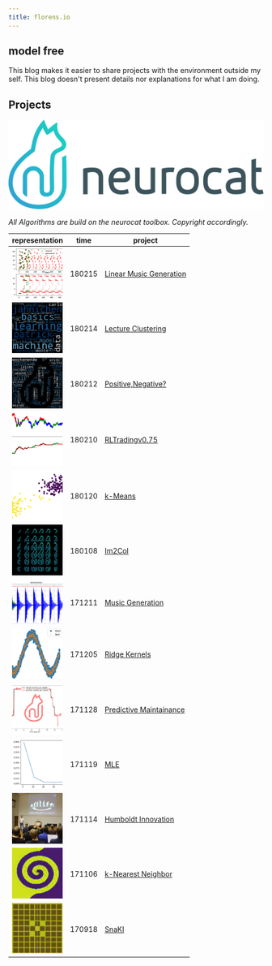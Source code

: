 ```yaml
---
title: florens.io
---
```


## model free

This blog makes it easier to share projects with the environment outside my self. This blog doesn't present details nor explanations for what I am doing. 


## Projects

![neurocat](./assets/nc.png)

*All Algorithms are build on the neurocat toolbox. Copyright accordingly.*


| representation                                               | time   | project                                            |
|--------------------------------------------------------------|--------|----------------------------------------------------|
| <img src="projects/linmusicgen/index.png" width="100"/>      | 180215 | [Linear Music Generation](./projects/linmusicgen)  |
| <img src="projects/ML_EXAM/index.png" width="100"/>          | 180214 | [Lecture Clustering](./projects/ML_EXAM)           |
| <img src="projects/PosNeg/index.png" width="100"/>           | 180212 | [Positive,Negative?](./projects/PosNeg)            |
| <img src="projects/RLTradingKickoff/index.png" width="100"/> | 180210 | [RLTradingv0.75](./projects/RLTradingKickoff)      |
| <img src="projects/k_means/index.png" width="100"/>          | 180120 | [k-Means](./projects/k_means)                      |
| <img src="projects/im2col/index.png" width="100"/>           | 180108 | [Im2Col](./projects/im2col)                        |
| <img src="projects/musicgen/index.png" width="100"/>         | 171211 | [Music Generation](./projects/musicgen)            |
| <img src="projects/kernel/index.png" width="100"/>           | 171205 | [Ridge Kernels](./projects/kernel)                 |
| <img src="projects/predmain/index.jpg" width="100"/>         | 171128 | [Predictive Maintainance](./projects/predmain)     |
| <img src="projects/MLE/index.png" width="100"/>              | 171119 | [MLE](./projects/MLE)                              |
| <img src="projects/hui/index.png" width="100"/>              | 171114 | [Humboldt Innovation](./projects/hui)              |
| <img src="projects/kNN/index.png" width="100"/>              | 171106 | [k-Nearest Neighbor](./projects/kNN)               |
| <img src="projects/SnaKI/index.png" width="100"/>            | 170918 | [SnaKI](./projects/SnaKI)                          |
